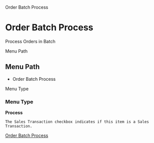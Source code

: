 
Order Batch Process
# Order Batch Process


Process Orders in Batch

Menu Path
## Menu Path



- Order Batch Process

Menu Type
### Menu Type

**Process**

```
The Sales Transaction checkbox indicates if this item is a Sales Transaction.
```

[Order Batch Process](../../functional-guide/process/process-c_order-batchprocess.md)